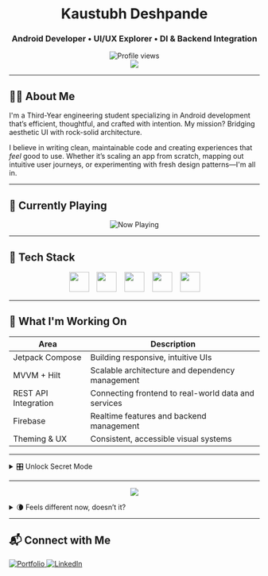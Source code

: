 <h1 align="center">Kaustubh Deshpande</h1>
<h3 align="center">Android Developer • UI/UX Explorer • DI & Backend Integration</h3>

<p align="center">
  <img src="https://komarev.com/ghpvc/?username=deshkaustubh&color=0e75b6&style=flat" alt="Profile views" />
  <br>
  <img src="https://img.shields.io/badge/-Recruiter_Mode_ON-green?style=for-the-badge" />
</p>

---

## 👨‍💻 About Me

I'm a Third-Year engineering student specializing in Android development that’s efficient, thoughtful, and crafted with intention. My mission? Bridging aesthetic UI with rock-solid architecture.

I believe in writing clean, maintainable code and creating experiences that *feel* good to use. Whether it’s scaling an app from scratch, mapping out intuitive user journeys, or experimenting with fresh design patterns—I'm all in.

---

## 🔁 Currently Playing

<p align="center">
  <img src="https://readme-typing-svg.herokuapp.com?font=Fira+Code&pause=1000&color=0e75b6&center=true&vCenter=true&width=435&lines=Now+playing%3A+Jetpack+Compose;Now+playing%3A+MVVM+%2B+DI;Now+playing%3A+REST+APIs+%2B+Firebase;Now+playing%3A+Material+UI+Patterns" alt="Now Playing" />
</p>

---

## 🚀 Tech Stack

<div align="center">
  <img src="https://cdn.jsdelivr.net/gh/devicons/devicon/icons/android/android-original.svg" height="40" />
  &nbsp;&nbsp;
  <img src="https://cdn.jsdelivr.net/gh/devicons/devicon/icons/kotlin/kotlin-original.svg" height="40" />
  &nbsp;&nbsp;
  <img src="https://cdn.jsdelivr.net/gh/devicons/devicon/icons/androidstudio/androidstudio-original.svg" height="40" />
  &nbsp;&nbsp;
  <img src="https://cdn.jsdelivr.net/gh/devicons/devicon/icons/figma/figma-original.svg" height="40" />
  &nbsp;&nbsp;
  <img src="https://cdn.jsdelivr.net/gh/devicons/devicon/icons/intellij/intellij-original.svg" height="40" />
</div>

---

## 🎯 What I'm Working On

| Area                 | Description                                           |
|----------------------|-------------------------------------------------------|
| Jetpack Compose      | Building responsive, intuitive UIs                    |
| MVVM + Hilt          | Scalable architecture and dependency management       |
| REST API Integration | Connecting frontend to real-world data and services   |
| Firebase             | Realtime features and backend management              |
| Theming & UX         | Consistent, accessible visual systems                 |

---

<details>
  <summary>🎛️ Unlock Secret Mode</summary>

  ✅ **Access granted**

  You’ve got sharp instincts. Most people don’t even open collapsibles.

  → Let’s build something surprising.  
  💌 contact.deshkaustubh@gmail.com  
  🛠️ Or just explore—I hide stories in my codebase.
</details>

---

<p align="center">
  <img src="https://img.shields.io/badge/🌙-Activate_Dark_Mode-grey?style=for-the-badge" />
</p>

<details>
  <summary>🌘 Feels different now, doesn’t it?</summary>

  Not a real toggle...  
  Just wanted to see how many people click this ☕  
  Still—dark mode fans, we understand each other.
</details>

---

## 📬 Connect with Me

<p align="left">
  <a href="https://kaustubhdeshpande.netlify.app" target="_blank">
    <img src="https://img.shields.io/badge/Portfolio-000000?style=for-the-badge&logo=About.me&logoColor=white" alt="Portfolio" />
  </a>
  <a href="https://linkedin.com/in/deshkaustubh" target="_blank">
    <img src="https://img.shields.io/badge/LinkedIn-0077B5?style=for-the-badge&logo=linkedin&logoColor=white" alt="LinkedIn" />
  </a>
  <a href="https://x.com/desh_kaustubh" target="_blank
